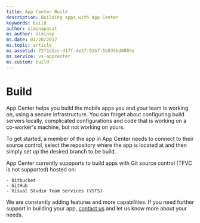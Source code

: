 ```yaml
---
title: App Center Build
description: Building apps with App Center
keywords: build
author: siminapasat
ms.author: siminap
ms.date: 01/20/2017
ms.topic: article
ms.assetid: 72f1d1cc-d17f-4e37-91b7-1b835bd0885e
ms.service: vs-appcenter
ms.custom: build
---
```


# Build

App Center helps you build the mobile apps you and your team is working on, using a secure infrastructure. You can forget about configuring build servers locally, complicated configurations and code that is working on a co-worker's machine, but not working on yours.

To get started, a member of the app in App Center needs to connect to their source control, select the repository where the app is located at and then simply set up the desired branch to be build.

App Center currently suppports to build apps with Git source control (TFVC is not supported) hosted on:

    - Bitbucket
    - GitHub
    - Visual Studio Team Services (VSTS)

We are constantly adding features and more capabilities. If you need further support in building your app, [contact us](https://intercom.help/appcenter/) and let us know more about your needs.
